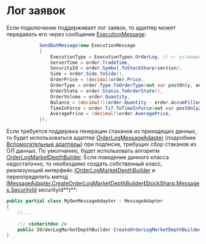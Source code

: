 # Лог заявок

Если подключение поддерживает лог заявок, то адаптер может передавать его через сообщение [ExecutionMessage](xref:StockSharp.Messages.ExecutionMessage):

```cs
			SendOutMessage(new ExecutionMessage
			{
				ExecutionType = ExecutionTypes.OrderLog, // <- устанавливаем признак того, что сообщение содержил ОЛ
				ServerTime = order.TradeTime,
				SecurityId = order.Symbol.ToStockSharp(section),
				Side = order.Side.ToSide(),
				OrderPrice = (decimal)order.Price,
				OrderType = order.Type.ToOrderType(out var postOnly, out _),
				OrderState = order.Status.ToOrderState(),
				OrderVolume = order.Quantity,
				Balance = (decimal?)(order.Quantity - order.AccumFilled),
				TimeInForce = order.Tif.ToTimeInForce(out var postOnly2),
				AveragePrice = (decimal?)order.AveragePrice,
			});
```

Если требуется поддержка генерации стаканов из приходящих данных, то будет использоваться адаптер [OrderLogMessageAdapter](xref:StockSharp.Algo.OrderLogMessageAdapter) (подробнее [Вспомогательные адаптеры](Messages_adapters_chain.md)) при подписке, требущих сбор стаканов из ОЛ данных. По умолчанию, будет использовать алгоритм [OrderLogMarketDepthBuilder](xref:StockSharp.Messages.OrderLogMarketDepthBuilder). Если поведение данного класса недостаточно, то необходимо создать собственный класс, реализующий интерфейс [IOrderLogMarketDepthBuilder](xref:StockSharp.Messages.IOrderLogMarketDepthBuilder) и переопределить метод [IMessageAdapter.CreateOrderLogMarketDepthBuilder](xref:StockSharp.Messages.IMessageAdapter.CreateOrderLogMarketDepthBuilder(StockSharp.Messages.SecurityId))**(**[StockSharp.Messages.SecurityId](xref:StockSharp.Messages.SecurityId) securityId**)**:

```cs
public partial class MyOwnMessageAdapter : MessageAdapter
{
	// ...
	
	/// <inheritdoc />
	public IOrderLogMarketDepthBuilder CreateOrderLogMarketDepthBuilder(SecurityId securityId) => new MyOwnOrderLogMarketDepthBuilder();
}
```
